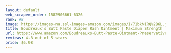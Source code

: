 ```yaml
---
layout: default 
﻿web_scraper_order: 1582906661-6326
rank: #8
image: https://images-na.ssl-images-amazon.com/images/I/71bkNIRQ%2B6L.jpg
title: Boudreaux's Butt Paste Diaper Rash Ointment | Maximum Strength | 4 Ounce (Pack of 1) Tube |…
url: https://www.amazon.com/Boudreauxs-Butt-Paste-Ointment-Preservative/dp/B00569GU18/ref=zg_mw_hpc_8?_encoding=UTF8&psc=1&refRID=AKFJNXASQBPB6KPJQJKV
reviews: 4.8 out of 5 stars
price: $6.98 
---
```

